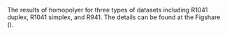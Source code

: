 The results of homopolyer for three types of datasets including R1041 duplex, R1041 simplex, and R941. 
The details can be found at the Figshare ().
